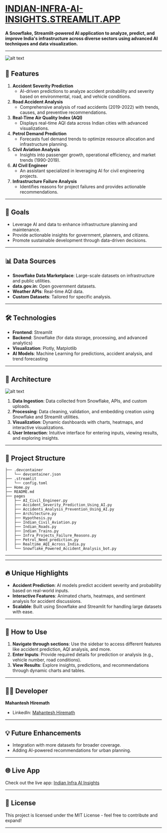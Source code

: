 
# [INDIAN-INFRA-AI-INSIGHTS.STREAMLIT.APP](https://indian-infra-ai-insights.streamlit.app/)

**A Snowflake, Streamlit-powered AI application to analyze, predict, and improve India's infrastructure across diverse sectors using advanced AI techniques and data visualization.**  

---
![alt text](image.png)
## 🚀 Features  

1. **Accident Severity Prediction**  
   - AI-driven predictions to analyze accident probability and severity based on environmental, road, and vehicle conditions.  
2. **Road Accident Analysis**  
   - Comprehensive analysis of road accidents (2019-2022) with trends, causes, and preventive recommendations.  
3. **Real-Time Air Quality Index (AQI)**  
   - Displays real-time AQI data across Indian cities with advanced visualizations.  
4. **Petrol Demand Prediction**  
   - Forecasts fuel demand trends to optimize resource allocation and infrastructure planning.  
5. **Civil Aviation Analysis**  
   - Insights into passenger growth, operational efficiency, and market trends (1990-2019).  
6. **AI Civil Engineer**  
   - An assistant specialized in leveraging AI for civil engineering projects.  
7. **Infrastructure Failure Analysis**  
   - Identifies reasons for project failures and provides actionable recommendations.  

---

## 🎯 Goals  

- Leverage AI and data to enhance infrastructure planning and maintenance.  
- Provide actionable insights for government, planners, and citizens.  
- Promote sustainable development through data-driven decisions.  

---

## 📊 Data Sources  

- **Snowflake Data Marketplace**: Large-scale datasets on infrastructure and public utilities.  
- **data.gov.in**: Open government datasets.  
- **Weather APIs**: Real-time AQI data.  
- **Custom Datasets**: Tailored for specific analysis.  

---

## 🛠️ Technologies  

- **Frontend**: Streamlit  
- **Backend**: Snowflake (for data storage, processing, and advanced analytics)  
- **Visualization**: Plotly, Matplotlib  
- **AI Models**: Machine Learning for predictions, accident analysis, and trend forecasting  

---

## 🧩 Architecture  
![alt text](image-1.png)

1. **Data Ingestion**: Data collected from Snowflake, APIs, and custom uploads.  
2. **Processing**: Data cleaning, validation, and embedding creation using Snowflake and Streamlit utilities.  
3. **Visualization**: Dynamic dashboards with charts, heatmaps, and interactive visualizations.  
4. **User Interaction**: Intuitive interface for entering inputs, viewing results, and exploring insights.  
---

## 📁 Project Structure  

```plaintext
├── .devcontainer
│   └── devcontainer.json
├── .streamlit
│   └── config.toml
├── Home.py
├── README.md
├── pages
│   ├── AI_Civil_Engineer.py
│   ├── Accident_Severity_Prediction_Using_AI.py
│   ├── Accidents_Analysis_Prevention_Using_AI.py
│   ├── Architecture.py
│   ├── Hypothesis.py
│   ├── Indian_Civil_Aviation.py
│   ├── Indian_Roads.py
│   ├── Indian_Trains.py
│   ├── Infra_Projects_Failure_Reasons.py
│   ├── Petrol_Need_prediction.py
│   ├── Realtime_AQI_Across_India.py
│   └── Snowflake_Powered_Accident_Analysis_bot.py
```

---
---

## 🔥 Unique Highlights  

- **Accident Prediction**: AI models predict accident severity and probability based on real-world inputs.   
- **Interactive Features**: Animated charts, heatmaps, and sentiment analysis for accident discussions.  
- **Scalable**: Built using Snowflake and Streamlit for handling large datasets with ease.  

---

## 🌟 How to Use  

1. **Navigate through sections**: Use the sidebar to access different features like accident prediction, AQI analysis, and more.  
2. **Enter Inputs**: Provide required details for prediction or analysis (e.g., vehicle number, road conditions).  
3. **View Results**: Explore insights, predictions, and recommendations through dynamic charts and tables.  

---

## 👨‍💻 Developer  

**Mahantesh Hiremath**  
- LinkedIn: [Mahantesh Hiremath](https://www.linkedin.com/in/mahantesh-hiremath/)  

---

## 💡 Future Enhancements  

- Integration with more datasets for broader coverage.  
- Adding AI-powered recommendations for urban planning.    

---  

## 🌐 Live App  

Check out the live app: [Indian Infra AI Insights](https://indian-infra-ai-insights.streamlit.app/)  

---  

## 📝 License  

This project is licensed under the MIT License - feel free to contribute and expand!  

---


